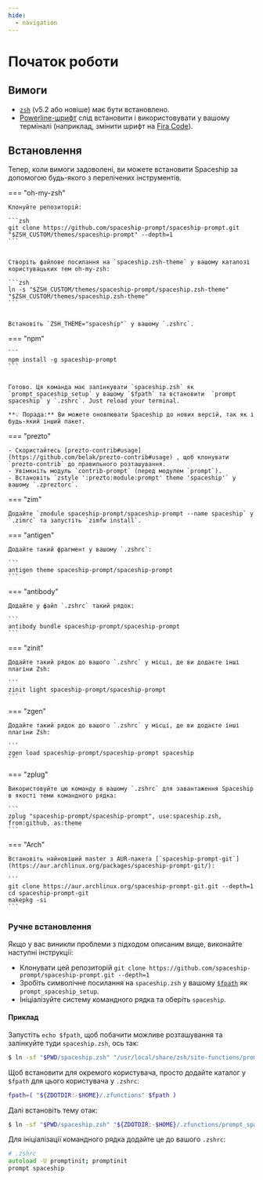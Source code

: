 ```yaml
---
hide:
  - navigation
---
```


# Початок роботи

## Вимоги

- [`zsh`](http://www.zsh.org/) (v5.2 або новіше) має бути встановлено.
- [Powerline-шрифт](https://github.com/powerline/fonts) слід встановити і використовувати у вашому терміналі (наприклад, змінити шрифт на [Fira Code](https://github.com/tonsky/FiraCode)).

## Встановлення

Тепер, коли вимоги задоволені, ви можете встановити Spaceship за допомогою будь-якого з перелічених інструментів.

=== "oh-my-zsh"

    Клонуйте репозиторій:

    ```zsh
    git clone https://github.com/spaceship-prompt/spaceship-prompt.git "$ZSH_CUSTOM/themes/spaceship-prompt" --depth=1
    ```


    Створіть файлове посилання на `spaceship.zsh-theme` у вашому каталозі користувацьких тем oh-my-zsh:

    ```zsh
    ln -s "$ZSH_CUSTOM/themes/spaceship-prompt/spaceship.zsh-theme" "$ZSH_CUSTOM/themes/spaceship.zsh-theme"
    ```


    Встановіть `ZSH_THEME="spaceship"` у вашому `.zshrc`.

=== "npm"

    ```
    npm install -g spaceship-prompt
    ```


    Готово. Ця команда має залінкувати `spaceship.zsh` як `prompt_spaceship_setup` у вашому `$fpath` та встановити  `prompt spaceship` у `.zshrc`. Just reload your terminal.

    **💡 Порада:** Ви можете оновлювати Spaceship до нових версій, так як і будь-який інший пакет.

=== "prezto"

    - Скористайтесь [prezto-contrib#usage](https://github.com/belak/prezto-contrib#usage) , щоб клонувати `prezto-contrib` до правильного розташування.
    - Увімкніть модуль `contrib-prompt` (перед модулем `prompt`).
    - Встановіть `zstyle ':prezto:module:prompt' theme 'spaceship'` у вашому `.zpreztorc`.

=== "zim"

    Додайте `zmodule spaceship-prompt/spaceship-prompt --name spaceship` у `.zimrc` та запустіть `zimfw install`.

=== "antigen"

    Додайте такий фрагмент у вашому `.zshrc`:

    ```
    antigen theme spaceship-prompt/spaceship-prompt
    ```

=== "antibody"

    Додайте у файл `.zshrc` такий рядок:

    ```
    antibody bundle spaceship-prompt/spaceship-prompt
    ```

=== "zinit"

    Додайте такий рядок до вашого `.zshrc` у місці, де ви додаєте інші плагіни Zsh:

    ```
    zinit light spaceship-prompt/spaceship-prompt
    ```

=== "zgen"

    Додайте такий рядок до вашого `.zshrc` у місці, де ви додаєте інші плагіни Zsh:

    ```
    zgen load spaceship-prompt/spaceship-prompt spaceship
    ```

=== "zplug"

    Використовуйте цю команду в вашому `.zshrc` для завантаження Spaceship в якості теми командного рядка:

    ```
    zplug "spaceship-prompt/spaceship-prompt", use:spaceship.zsh, from:github, as:theme
    ```

=== "Arch"

    Встановіть найновіший master з AUR-пакета [`spaceship-prompt-git`](https://aur.archlinux.org/packages/spaceship-prompt-git/):

    ```
    git clone https://aur.archlinux.org/spaceship-prompt-git.git --depth=1
    cd spaceship-prompt-git
    makepkg -si
    ```

### Ручне встановлення

Якщо у вас виникли проблеми з підходом описаним вище, виконайте наступні інструкції:

- Клонувати цей репозиторій `git clone https://github.com/spaceship-prompt/spaceship-prompt.git --depth=1`
- Зробіть символічне посилання на `spaceship.zsh` у вашому [`$fpath`](http://www.refining-linux.org/archives/46/ZSH-Gem-12-Autoloading-functions/) як `prompt_spaceship_setup`.
- Ініціалізуйте систему командного рядка та оберіть `spaceship`.

#### Приклад

Запустіть `echo $fpath`, щоб побачити можливе розташування та залінкуйте туди `spaceship.zsh`, ось так:

```zsh
$ ln -sf "$PWD/spaceship.zsh" "/usr/local/share/zsh/site-functions/prompt_spaceship_setup"
```

Щоб встановити для окремого користувача, просто додайте каталог у `$fpath` для цього користувача у `.zshrc`:

```zsh
fpath=( "${ZDOTDIR:-$HOME}/.zfunctions" $fpath )
```

Далі встановіть тему отак:

```zsh
$ ln -sf "$PWD/spaceship.zsh" "${ZDOTDIR:-$HOME}/.zfunctions/prompt_spaceship_setup"
```

Для ініціалізації командного рядка додайте це до вашого `.zshrc`:

```zsh
# .zshrc
autoload -U promptinit; promptinit
prompt spaceship
```
